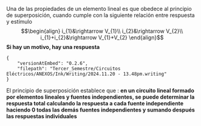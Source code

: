 Una de las propiedades de un elemento lineal es que obedece al principio de superposición, cuando cumple con la siguiente relación entre respuesta y estímulo
$$\begin{align}
i_{1}&\rightarrow V_{1}\\
i_{2}&\rightarrow V_{2}\\
i_{1}+i_{2}&\rightarrow V_{1}+V_{2}
\end{align}$$
**Si hay un motivo, hay una respuesta**

```handwritten-ink
{
	"versionAtEmbed": "0.2.6",
	"filepath": "Tercer_Semestre/Circuitos Eléctricos/ANEXOS/Ink/Writing/2024.11.20 - 13.48pm.writing"
}
```
El principio de superposición establece que : **en un circuito lineal formado por elementos lineales y fuentes independientes, se puede determinar la respuesta total calculando la respuesta a cada fuente independiente haciendo 0 todas las demás fuentes independientes y sumando después las respuestas individuales**
